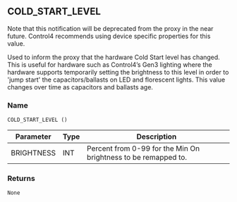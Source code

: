 ## COLD\_START\_LEVEL

Note that this notification will be deprecated from the proxy in the near future. Control4 recommends using device specific properties for this value.

Used to inform the proxy that the hardware Cold Start level has changed. This is useful for hardware such as Control4’s Gen3 lighting where the hardware supports temporarily setting the brightness to this level in order to 'jump start' the capacitors/ballasts on LED and florescent lights.  This value changes over time as capacitors and ballasts age.

### Name

`COLD_START_LEVEL ()`


| Parameter  | Type | Description                                                    |
| ---------- | ---- | -------------------------------------------------------------- |
| BRIGHTNESS | INT  | Percent from 0-99 for the Min On brightness to be remapped to. |


### Returns

`None`